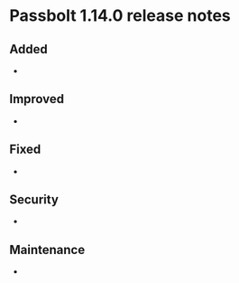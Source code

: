 # Passbolt 1.14.0 release notes

## Added
- 

## Improved
- 

## Fixed
- 

## Security
- 

## Maintenance
- 
